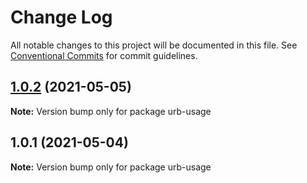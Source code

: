 # Change Log

All notable changes to this project will be documented in this file.
See [Conventional Commits](https://conventionalcommits.org) for commit guidelines.

## [1.0.2](https://github.com/ktutnik/test-publish-lerna/compare/urb-usage@1.0.1...urb-usage@1.0.2) (2021-05-05)

**Note:** Version bump only for package urb-usage





## 1.0.1 (2021-05-04)

**Note:** Version bump only for package urb-usage
